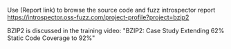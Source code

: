 Use (Report link) to browse the source code and fuzz introspector report https://introspector.oss-fuzz.com/project-profile?project=bzip2

BZIP2 is discussed in the training video: "BZIP2: Case Study Extending 62% Static Code Coverage to 92%"
